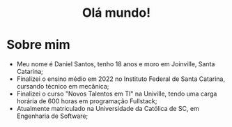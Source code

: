 <h1 align="center"> Olá mundo! </h1>

# Sobre mim
- Meu nome é Daniel Santos, tenho 18 anos e moro em Joinville, Santa Catarina;
- Finalizei o ensino médio em 2022 no Instituto Federal de Santa Catarina, cursando técnico em mecânica;
- Finalizei o curso "Novos Talentos em TI" na Univille, tendo uma carga horária de 600 horas em programação Fullstack;
- Atualmente matriculado na Universidade da Católica de SC, em Engenharia de Software;


<!--
**danisantosss/danisantosss** is a ✨ _special_ ✨ repository because its `README.md` (this file) appears on your GitHub profile.

Here are some ideas to get you started:

- 🔭 I’m currently working on ...
- 🌱 I’m currently learning ...
- 👯 I’m looking to collaborate on ...
- 🤔 I’m looking for help with ...
- 💬 Ask me about ...
- 📫 How to reach me: ...
- 😄 Pronouns: ...
- ⚡ Fun fact: ...
-->
